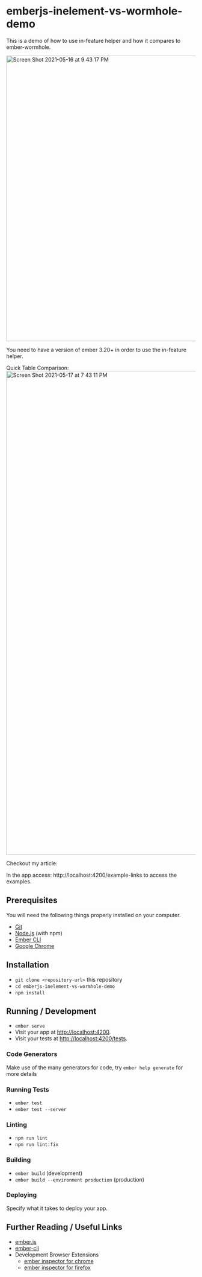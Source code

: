 # emberjs-inelement-vs-wormhole-demo

This is a demo of how to use in-feature helper and how it compares to ember-wormhole.

<img width="757" alt="Screen Shot 2021-05-16 at 9 43 17 PM" src="https://user-images.githubusercontent.com/3947173/118565971-f2337c00-b727-11eb-8566-459fff67596a.png">


You need to have a version of ember 3.20+ in order to use the in-feature helper.

Quick Table Comparison:
<img width="1282" alt="Screen Shot 2021-05-17 at 7 43 11 PM" src="https://user-images.githubusercontent.com/3947173/118582430-29b22080-b748-11eb-90d1-34c0e6ec1671.png">


Checkout my article:

In the app access: http://localhost:4200/example-links to access the examples.


## Prerequisites

You will need the following things properly installed on your computer.

* [Git](https://git-scm.com/)
* [Node.js](https://nodejs.org/) (with npm)
* [Ember CLI](https://ember-cli.com/)
* [Google Chrome](https://google.com/chrome/)

## Installation

* `git clone <repository-url>` this repository
* `cd emberjs-inelement-vs-wormhole-demo`
* `npm install`

## Running / Development

* `ember serve`
* Visit your app at [http://localhost:4200](http://localhost:4200).
* Visit your tests at [http://localhost:4200/tests](http://localhost:4200/tests).

### Code Generators

Make use of the many generators for code, try `ember help generate` for more details

### Running Tests

* `ember test`
* `ember test --server`

### Linting

* `npm run lint`
* `npm run lint:fix`

### Building

* `ember build` (development)
* `ember build --environment production` (production)

### Deploying

Specify what it takes to deploy your app.

## Further Reading / Useful Links

* [ember.js](https://emberjs.com/)
* [ember-cli](https://ember-cli.com/)
* Development Browser Extensions
  * [ember inspector for chrome](https://chrome.google.com/webstore/detail/ember-inspector/bmdblncegkenkacieihfhpjfppoconhi)
  * [ember inspector for firefox](https://addons.mozilla.org/en-US/firefox/addon/ember-inspector/)
